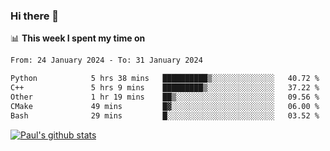 ### Hi there 👋

📊 **This week I spent my time on**
<!--START_SECTION:waka-->

```txt
From: 24 January 2024 - To: 31 January 2024

Python            5 hrs 38 mins   ██████████▒░░░░░░░░░░░░░░   40.72 %
C++               5 hrs 9 mins    █████████▒░░░░░░░░░░░░░░░   37.22 %
Other             1 hr 19 mins    ██▒░░░░░░░░░░░░░░░░░░░░░░   09.56 %
CMake             49 mins         █▓░░░░░░░░░░░░░░░░░░░░░░░   06.00 %
Bash              29 mins         █░░░░░░░░░░░░░░░░░░░░░░░░   03.52 %
```

<!--END_SECTION:waka-->


[![Paul's github stats](https://github-readme-stats.vercel.app/api?username=mickeyouyou&theme=dracula&show_icons=true)](https://github.com/anuraghazra/github-readme-stats)
